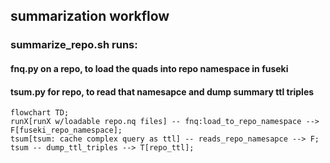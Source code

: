 ## summarization workflow

### summarize_repo.sh runs:
#### fnq.py on a repo, to load the quads into repo namespace in fuseki
#### tsum.py for repo, to read that namesapce and dump summary ttl triples
```mermaid
flowchart TD;
runX[runX w/loadable repo.nq files] -- fnq:load_to_repo_namespace --> F[fuseki_repo_namespace];
tsum[tsum: cache complex query as ttl] -- reads_repo_namesapce --> F;
tsum -- dump_ttl_triples --> T[repo_ttl];

```


